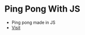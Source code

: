 # Ping Pong With JS
- Ping pong made in JS
- [Visit](https://jspingpong-bscevgs4c-h0lycow.vercel.app/)
